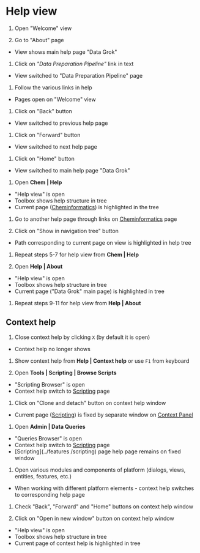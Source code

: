 <!-- TITLE: Tests: Help -->
<!-- SUBTITLE: -->

# Help view

1. Open "Welcome" view

1. Go to "About" page

* View shows main help page "Data Grok"

1. Click on *"Data Preparation Pipeline"* link in text

* View switched to "Data Preparation Pipeline" page

1. Follow the various links in help

* Pages open on "Welcome" view

1. Click on "Back" button

* View switched to previous help page

1. Click on "Forward" button

* View switched to next help page

1. Click on "Home" button

* View switched to main help page "Data Grok"

1. Open **Chem | Help**

* "Help view" is open
* Toolbox shows help structure in tree
* Current page ([Cheminformatics](../../datagrok/solutions/domains/chem/chem.md)) is highlighted in the tree

1. Go to another help page through links on [Cheminformatics](../../datagrok/solutions/domains/chem/chem.md)
   page

1. Click on "Show in navigation tree" button

* Path corresponding to current page on view is highlighted in help tree

1. Repeat steps 5-7 for help view from **Chem | Help**

1. Open **Help | About**

* "Help view" is open
* Toolbox shows help structure in tree
* Current page ("Data Grok" main page) is highlighted in tree

1. Repeat steps 9-11 for help view from **Help | About**

## Context help

1. Close context help by clicking ```X``` (by default it is open)

* Context help no longer shows

1. Show context help from **Help | Context help** or use ```F1``` from keyboard

1. Open **Tools | Scripting | Browse Scripts**

* "Scripting Browser" is open
* Context help switch to [Scripting](../../compute/scripting/scripting.mdx) page

1. Click on "Clone and detach" button on context help window

* Current page ([Scripting](../../compute/scripting/scripting.mdx)) is fixed by separate window
  on [Context Panel](../../datagrok/navigation/panels/panels.md#context-panel)

1. Open **Admin | Data Queries**

* "Queries Browser" is open
* Context help switch to [Scripting](../../compute/scripting/scripting.mdx) page
* [Scripting](../features /scripting) page help page remains on fixed window

1. Open various modules and components of platform (dialogs, views, entities, features, etc.)

* When working with different platform elements - context help switches to corresponding help page

1. Check "Back", "Forward" and "Home" buttons on context help window

1. Click on "Open in new window" button on context help window

* "Help view" is open
* Toolbox shows help structure in tree
* Current page of context help is highlighted in tree
